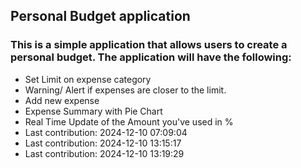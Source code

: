 ## Personal Budget application

### This is a simple application that allows users to create a personal budget. The application will have the following:

- Set Limit on expense category
- Warning/ Alert if expenses are closer to the limit.
- Add new expense
- Expense Summary with Pie Chart
- Real Time Update of the Amount you've used in %
- Last contribution: 2024-12-10 07:09:04
- Last contribution: 2024-12-10 13:15:17
- Last contribution: 2024-12-10 13:19:29

